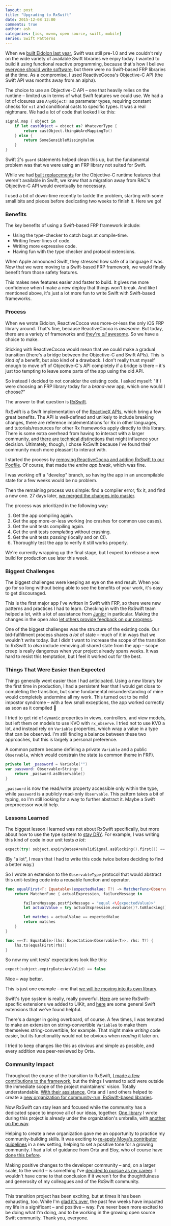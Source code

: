 ```yaml
---
layout: post
title: "Upgrading to RxSwift"
date: 2015-12-08 12:00
comments: true
author: ash
categories: [ios, mvvm, open source, swift, mobile]
series: Swift Patterns
---
```


When we [built Eidolon last year](https://artsy.github.io/blog/2014/11/13/eidolon-retrospective/), Swift was still pre-1.0 and we couldn't rely on the wide variety of available Swift libraries we enjoy today. I wanted to build it using functional reactive programming, because that's how I believe [everyone should write software](https://realm.io/news/altconf-ash-furrow-functional-reactive-swift/), but there were no Swift-based FRP libraries at the time. As a compromise, I used ReactiveCocoa's Objective-C API (the Swift API was months away from an alpha).

<!-- more -->

The choice to use an Objective-C API – one that heavily relies on the runtime – limited us in terms of what Swift features we could use. We had a lot of closures use `AnyObject!` as parameter types, requiring constant checks for `nil` and conditional casts to specific types. It was a real nightmare. We had a lot of code that looked like this:

```swift
signal.map { object in
    if let castObject = object as? WhateverType {
        return castObject.thingWeAreMappingTo()
    } else {
        return SomeSensibleMissingValue
    }
}
```

Swift 2's `guard` statements helped clean this up, but the fundamental problem was that we were using an FRP library not suited for Swift.

While we had [built replacements](https://github.com/ashfurrow/Swift-RAC-Macros) for the Objective-C runtime features that weren't available in Swift, we knew that a migration away from RAC's Objective-C API would eventually be necessary.

I used a bit of down-time recently to tackle the problem, starting with some small bits and pieces before dedicating two weeks to finish it. Here we go!

### Benefits

The key benefits of using a Swift-based FRP framework include:

- Using the type-checker to catch bugs at compile-time.
- Writing fewer lines of code.
- Writing more expressive code.
- Having fun with the type checker and protocol extensions.

When Apple announced Swift, they stressed how safe of a language it was. Now that we were moving to a Swift-based FRP framework, we would finally benefit from those safety features.

This makes new features easier and faster to build. It gives me more confidence when I make a new deploy that things won't break. And like I mentioned above, it's just a lot more fun to write Swift with Swift-based frameworks.

### Process

When we wrote Eidolon, ReactiveCocoa was more-or-less the only iOS FRP library around. That's fine, because ReactiveCocoa is _awesome_. But today, there are a variety of frameworks and [they're _all_ awesome](https://ashfurrow.com/blog/reactivecocoa-vs-rxswift/). So we have a choice to make. 

Sticking with ReactiveCocoa would mean that we could make a gradual transition (there's a bridge between the Objective-C and Swift APIs). This is _kind of_ a benefit, but also kind of a drawback. I don't really trust myself enough to move off of Objective-C's API completely if a bridge is there – it's just too tempting to leave some parts of the app using the old API.

So instead I decided to not consider the existing code. I asked myself: "If I were choosing an FRP library today for a _brand-new_ app, which one would I choose?"

The answer to that question is [RxSwift](https://github.com/ReactiveX/RxSwift). 

RxSwift is a Swift implementation of the [ReactiveX APIs](http://reactivex.io), which bring a few great benefits. The API is well-defined and unlikely to include breaking changes, there are reference implementations for Rx in other languages, and tutorials/resources for other Rx frameworks apply directly to this library. There is some extra overhead from having to interact with a larger community, and [there are technical distinctions](http://stackoverflow.com/questions/32542846/reactivecocoa-vs-rxswift-pros-and-cons/32581824#32581824) that might influence your decision. Ultimately, though, I chose RxSwift because I've found their community much more pleasant to interact with.

I started the process by [removing ReactiveCocoa and adding RxSwift to our Podfile](https://github.com/artsy/eidolon/commit/8e6e86d733e36d3c0b3db581019d09296d04cd68). Of course, that made the _entire app break_, which was fine. 

I was working off a "develop" branch, so having the app in an uncompilable state for a few weeks would be no problem. 

Then the remaining process was simple: find a compiler error, fix it, and find a new one. 27 days later, [we merged the changes into master](https://github.com/artsy/eidolon/commit/8e6e86d733e36d3c0b3db581019d09296d04cd68).

The process was prioritized in the following way:

1. Get the app compiling again.
2. Get the app more-or-less working (no crashes for common use cases).
3. Get the unit tests compiling again.
4. Get the unit tests _completing_ without crashing.
5. Get the unit tests _passing_ (locally and on CI).
6. Thoroughly test the app to verify it still works properly.

We're currently wrapping up the final stage, but I expect to release a new build for production use later this week.

### Biggest Challenges

The biggest challenges were keeping an eye on the end result. When you go for so long without being able to see the benefits of your work, it's easy to get discouraged. 

This is the first major app I've written in Swift with FRP, so there were new patterns and practices I had to learn. Checking in with the RxSwift team helped a lot, with a lot of assistance from [Junior](https://twitter.com/bontoJR) in particular. Making the changes in the open also [let others provide feedback on our progress](https://github.com/artsy/eidolon/pull/569#commitcomment-14632425).

One of the biggest challenges was the structure of the existing code. Our bid-fulfillment process shares _a lot_ of state – much of it in ways that we wouldn't write today. But I didn't want to increase the scope of the transition to RxSwift to _also_ include removing all shared state from the app – scope creep is really dangerous when your project already spans weeks. It was hard to resist this temptation, but I feel it worked out for the best.

### Things That Were Easier than Expected

Things generally went easier than I had anticipated. Using a new library for the first time in production, I had a persistent fear that I would get close to completing the transition, but some fundamental misunderstanding of mine would completely undermine all my work. This turned out to be mild impostor syndrome – with a few small exceptions, the app worked correctly as soon as it compiled 🎉

I tried to get rid of `dynamic` properties in views, controllers, and view models, but left them on models to use KVO with `rx_observe`. I tried not to use KVO a lot, and instead rely on `Variable` properties, which wrap a value in a type that can be observed. I'm still finding a balance between these two approaches, but this is largely a personal preference.

A common pattern became defining a private `Variable` and a public `Observable`, which would constrain the state (a common theme in FRP).

```swift
private let _password = Variable("")
var password: Observable<String> {
    return _password.asObservable()
}
```

`_password` is now the read/write property accessible only within the type, while `password` is a publicly read-only `Observable`. This pattern takes a bit of typing, so I'm still looking for a way to further abstract it. Maybe a Swift preprocessor would help.

### Lessons Learned

The biggest lesson I learned was not about RxSwift specifically, but more about how to use the type system to [stay DRY](https://en.wikipedia.org/wiki/Don%27t_repeat_yourself). For example, I was writing this kind of code in our unit tests _a lot_:

```swift
expect(try! subject.expiryDatesAreValidSignal.asBlocking().first()) == false
```

(By "a lot", I mean that I had to write this code twice before deciding to find a better way.)

So I wrote an extension to the `ObservableType` protocol that would abstract this unit-testing code into a reusable function and operator.

```swift
func equalFirst<T: Equatable>(expectedValue: T?) -> MatcherFunc<Observable<T>> {
    return MatcherFunc { actualExpression, failureMessage in

        failureMessage.postfixMessage = "equal <\(expectedValue)>"
        let actualValue = try actualExpression.evaluate()?.toBlocking().first()

        let matches = actualValue == expectedValue
        return matches
    }
}

func ==<T: Equatable>(lhs: Expectation<Observable<T>>, rhs: T?) {
    lhs.to(equalFirst(rhs))
}
```

So now my unit tests' expectations look like this:

```swift
expect(subject.expiryDatesAreValid) == false
```

Nice – way better.

This is just one example – one that [we will be moving into its own library](https://github.com/artsy/eidolon/issues/570).

Swift's type system is really, really powerful. [Here](https://github.com/artsy/eidolon/blob/cb31168fa29dcc7815fd4a2e30e7c000bd1820ce/Kiosk/UIKit+Rx.swift) are some RxSwift-specific extensions we added to UIKit, and [here](https://github.com/artsy/eidolon/blob/cb31168fa29dcc7815fd4a2e30e7c000bd1820ce/Kiosk/App/SwiftExtensions.swift#L22-L56) are some general Swift extensions that we've found helpful.

There's a danger in going overboard, of course. A few times, I was tempted to make an extension on string-convertible `Variable`s to make them themselves string-convertible, for example. That might make _writing_ code easier, but its functionality would not be obvious when _reading_ it later on.

I tried to keep changes like this as obvious and simple as possible, and every addition was peer-reviewed by Orta.

### Community Impact

Throughout the course of the transition to RxSwift, [I made a few contributions to the framework](https://github.com/ReactiveX/RxSwift/pulls?utf8=✓&q=is%3Apr+author%3Aashfurrow), but the things I wanted to add were outside the immediate scope of the project maintainers' vision. Totally understandable. [With their assistance](https://github.com/ReactiveX/RxSwift/issues/265), Orta and I and others helped to create a [new organization for community-run, RxSwift-based libraries](https://github.com/RxSwiftCommunity). 

Now RxSwift can stay lean and focused while the community has a dedicated space to improve all of our ideas, together. [One library](https://github.com/RxSwiftCommunity/NSObject-Rx) I wrote during this project is already under the organization's umbrella, with [another on the way](https://github.com/RxSwiftCommunity/contributors/issues/4).

Helping to create a new organization gave me an opportunity to practice my community-building skills. It was exciting to [re-apply Moya's contributor guidelines](https://github.com/RxSwiftCommunity/contributors) in a new setting, helping to set a positive tone for a growing community. I had a lot of guidance from Orta and Eloy, who of course have [done this before](https://cocoapods.org).

Making positive changes to the developer community – and, on a larger scale, to the world – is something I've [decided to pursue as my career](https://ashfurrow.com/blog/building-my-career/). I wouldn't have come to that conclusion if it weren't for the thoughtfulness and generosity of my colleagues and of the RxSwift community.

---

This transition project has been exciting, but at times it has been exhausting, too. While I'm [glad it's over](https://github.com/artsy/eidolon/pull/569), the past few weeks have impacted my life in a significant – and positive – way. I've never been more excited to be doing what I'm doing, and to be working in the growing open source Swift community. Thank you, everyone.
